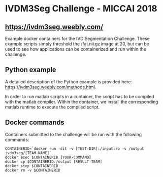 # IVDM3Seg Challenge - MICCAI 2018 
## https://ivdm3seg.weebly.com/

Example docker containers for the IVD Segmentation Challenge. These example scripts simply threshold the /fat.nii.gz image at 20, but can be used to see how applications can be containerized and run within the challenge.

## Python example
A detailed description of the Python example is provided here: https://ivdm3seg.weebly.com/methods.html. 

In order to run matlab scripts in a container, the script has to be compiled with the matlab compiler. Within the container, we install the corresponding matlab runtime to execute the compiled script.

## Docker commands
Containers submitted to the challenge will be run with the following commands:

```
CONTAINERID=`docker run -dit -v [TEST-DIR]:/input:ro -v /output ivdm3seg/[TEAM-NAME]`
docker exec $CONTAINERID [YOUR-COMMAND]
docker cp $CONTAINERID:/output [RESULT-TEAM]
docker stop $CONTAINERID
docker rm -v $CONTAINERID
```


